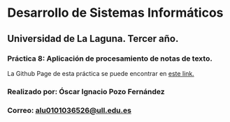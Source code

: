 # Desarrollo de Sistemas Informáticos
## Universidad de La Laguna. Tercer año.
### Práctica 8: Aplicación de procesamiento de notas de texto.
La Github Page de esta práctica se puede encontrar en [este link.]()

### Realizado por: Óscar Ignacio Pozo Fernández
### Correo: alu0101036526@ull.edu.es
